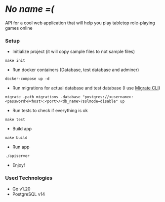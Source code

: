 # _No name =(_

API for a cool web application that will help you play tabletop role-playing games online

### Setup

- Initialize project (it will copy sample files to not sample files)

```
make init
```

- Run docker containers (Database, test database and adminer)

```
docker-compose up -d
```

- Run migrations for actual database and test database (I use [Migrate CLI](https://github.com/golang-migrate/migrate))

```
migrate -path migrations -database "postgres://<username>:<password>@<host>:<port>/<db_name>?sslmode=disable" up
```

- Run tests to check if everything is ok

```
make test
```

- Build app

```
make build
```

- Run app

```
./apiserver
```

- Enjoy!

### Used Technologies

- Go v1.20
- PostgreSQL v14
